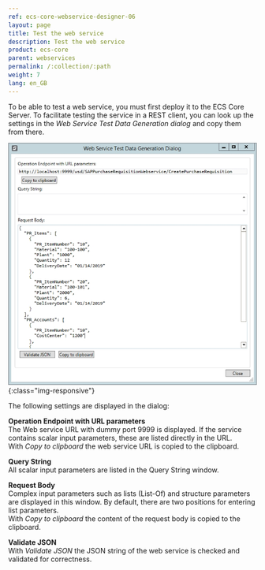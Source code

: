 ```yaml
---
ref: ecs-core-webservice-designer-06
layout: page
title: Test the web service
description: Test the web service
product: ecs-core
parent: webservices
permalink: /:collection/:path
weight: 7
lang: en_GB
---
```


To be able to test a web service, you must first deploy it to the ECS Core Server. 
To facilitate testing the service in a REST client, you can look up the settings in the *Web Service Test Data Generation dialog* and copy them from there. 

![ecscore-webservicetestdialog](/img/content/ecscore-wsd_20.png){:class="img-responsive"}

The following settings are displayed in the dialog:

**Operation Endpoint with URL parameters** <br>
The Web service URL with dummy port 9999 is displayed. If the service contains scalar input parameters, these are listed directly in the URL. <br>
With *Copy to clipboard* the web service URL is copied to the clipboard. 

**Query String** <br>
All scalar input parameters are listed in the Query String window. 

**Request Body** <br>
Complex input parameters such as lists (List-Of) and structure parameters are displayed in this window. By default, there are two positions for entering list parameters. <br> 
With *Copy to clipboard* the content of the request body is copied to the clipboard. 

**Validate JSON** <br>
With *Validate JSON* the JSON string of the web service is checked and validated for correctness. 

